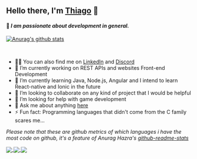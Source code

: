 ## Hello there, I'm [Thiago](//teethew.github.io) 👋

#### 🚀 *I am passionate about development in general.*

<a href="https://github.com/anuraghazra/github-readme-stats">
  <img align="center" src="https://github-readme-stats.anuraghazra1.vercel.app/api?username=Teethew&show_icons=true&include_all_commits=true&theme=midnight-purple" alt="Anurag's github stats" />
</a>


&nbsp;

- 👨‍💻 You can also find me on [LinkedIn](//linkedin.com/in/taraujocrispim) and [Discord](https://discord.gg/fsu6yyC)
- 🔭 I’m currently working on REST APIs and websites Front-end Development
- 🌱 I’m currently learning Java, Node.js, Angular and I intend to learn React-native and Ionic in the future
- 👯 I’m looking to collaborate on any kind of project that I would be helpful
- 🤔 I’m looking for help with game development
- 💬 Ask me about anything [here](https://github.com/Teethew/Teethew/issues)
- ⚡ Fun fact: Programming languages that didn't come from the C family scares me...

*Please note that these are github metrics of which languages i have the most code on github, it's a feature of Anurag Hazra's [github-readme-stats](https://github.com/anuraghazra/github-readme-stats)*

<a href="https://github.com/Teethew/ProjetoIntegrador">
      <!-- Change the `github-readme-stats.anuraghazra1.vercel.app` to `github-readme-stats.vercel.app`  -->
      <img align="center" src="https://github-readme-stats.vercel.app/api/pin/?username=Teethew&repo=ProjetoIntegrador&theme=midnight-purple" />
</a>    



<a href="https://github.com/Teethew/teethew.github.io">
      <!-- Change the `github-readme-stats.anuraghazra1.vercel.app` to `github-readme-stats.vercel.app`  -->
      <img align="center" src="https://github-readme-stats.vercel.app/api/pin/?username=Teethew&repo=teethew.github.io&theme=midnight-purple" />
</a>

<a href="https://github.com/anuraghazra/github-readme-stats">
      <!-- Change the `github-readme-stats.anuraghazra1.vercel.app` to `github-readme-stats.vercel.app`  -->
      <img align="center" src="https://github-readme-stats.anuraghazra1.vercel.app/api/top-langs/?username=Teethew&layout=compact&theme=midnight-purple" />
</a>

